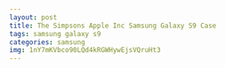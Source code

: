 ```yaml
---
layout: post
title: The Simpsons Apple Inc Samsung Galaxy S9 Case
tags: samsung galaxy s9
categories: samsung
img: 1nY7mKVbco90LQd4kRGWHywEjsVQruHt3
---
```

